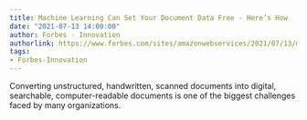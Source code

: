 ```yaml
---
title: Machine Learning Can Set Your Document Data Free - Here’s How
date: "2021-07-13 14:00:00"
author: Forbes - Innovation
authorlink: https://www.forbes.com/sites/amazonwebservices/2021/07/13/machine-learning-can-set-your-document-data-freeheres-how/
tags:
- Forbes-Innovation
---
```

Converting unstructured, handwritten, scanned documents into digital, searchable, computer-readable documents is one of the biggest challenges faced by many organizations.